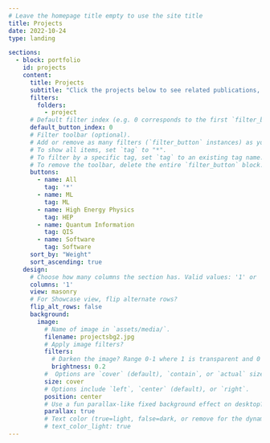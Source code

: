 ```yaml
---
# Leave the homepage title empty to use the site title
title: Projects
date: 2022-10-24
type: landing

sections:
  - block: portfolio
    id: projects
    content:
      title: Projects
      subtitle: "Click the projects below to see related publications, talks, and more info."
      filters:
        folders:
          - project
      # Default filter index (e.g. 0 corresponds to the first `filter_button` instance below).
      default_button_index: 0
      # Filter toolbar (optional).
      # Add or remove as many filters (`filter_button` instances) as you like.
      # To show all items, set `tag` to "*".
      # To filter by a specific tag, set `tag` to an existing tag name.
      # To remove the toolbar, delete the entire `filter_button` block.
      buttons:
        - name: All
          tag: '*'
        - name: ML
          tag: ML
        - name: High Energy Physics
          tag: HEP
        - name: Quantum Information
          tag: QIS
        - name: Software
          tag: Software
      sort_by: "Weight"
      sort_ascending: true
    design:
      # Choose how many columns the section has. Valid values: '1' or '2'.
      columns: '1'
      view: masonry
      # For Showcase view, flip alternate rows?
      flip_alt_rows: false
      background:
        image:
          # Name of image in `assets/media/`.
          filename: projectsbg2.jpg
          # Apply image filters?
          filters:
            # Darken the image? Range 0-1 where 1 is transparent and 0 is opaque.
            brightness: 0.2
          #  Options are `cover` (default), `contain`, or `actual` size.
          size: cover
          # Options include `left`, `center` (default), or `right`.
          position: center
          # Use a fun parallax-like fixed background effect on desktop? true/false
          parallax: true
          # Text color (true=light, false=dark, or remove for the dynamic theme color).
          # text_color_light: true
---
```


